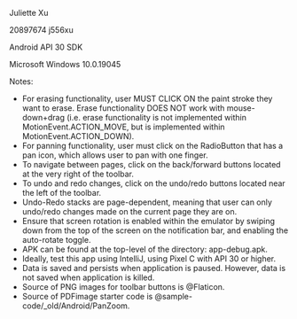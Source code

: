 Juliette Xu

20897674 j556xu

Android API 30 SDK

Microsoft Windows 10.0.19045

Notes:
- For erasing functionality, user MUST CLICK ON the paint stroke they want to erase. Erase functionality DOES NOT work with mouse-down+drag (i.e. erase functionality is not implemented within MotionEvent.ACTION_MOVE, but is implemented within MotionEvent.ACTION_DOWN).
- For panning functionality, user must click on the RadioButton that has a pan icon, which allows user to pan with one finger.
- To navigate between pages, click on the back/forward buttons located at the very right of the toolbar.
- To undo and redo changes, click on the undo/redo buttons located near the left of the toolbar.
- Undo-Redo stacks are page-dependent, meaning that user can only undo/redo changes made on the current page they are on.
- Ensure that screen rotation is enabled within the emulator by swiping down from the top of the screen on the notification bar, and enabling the auto-rotate toggle.
- APK can be found at the top-level of the directory: app-debug.apk.
- Ideally, test this app using IntelliJ, using Pixel C with API 30 or higher.
- Data is saved and persists when application is paused. However, data is not saved when application is killed.
- Source of PNG images for toolbar buttons is @Flaticon.
- Source of PDFimage starter code is @sample-code/_old/Android/PanZoom.
